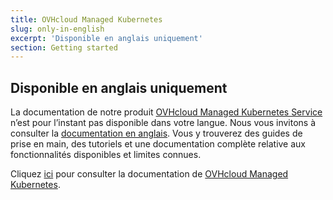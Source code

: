 ```yaml
---
title: OVHcloud Managed Kubernetes
slug: only-in-english
excerpt: 'Disponible en anglais uniquement'
section: Getting started
---
```


## Disponible en anglais uniquement

La documentation de notre produit [OVHcloud Managed Kubernetes Service](https://www.ovh.com/fr/public-cloud/kubernetes/) n’est pour l’instant pas disponible dans votre langue. Nous vous invitons à consulter la [documentation en anglais](https://docs.ovh.com/gb/en/kubernetes/).
Vous y trouverez des guides de prise en main, des tutoriels et une documentation complète relative aux fonctionnalités disponibles et limites connues.

Cliquez [ici](https://docs.ovh.com/gb/en/kubernetes/) pour consulter la documentation de [OVHcloud Managed Kubernetes](https://www.ovh.com/fr/public-cloud/kubernetes/).
